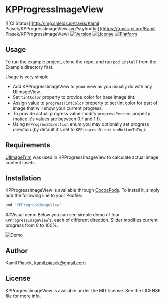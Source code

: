 # KPProgressImageView

[![CI Status](http://img.shields.io/travis/Kamil Piasek/KPProgressImageView.svg?style=flat)](https://travis-ci.org/Kamil Piasek/KPProgressImageView)
[![Version](https://img.shields.io/cocoapods/v/KPProgressImageView.svg?style=flat)](http://cocoapods.org/pods/KPProgressImageView)
[![License](https://img.shields.io/cocoapods/l/KPProgressImageView.svg?style=flat)](http://cocoapods.org/pods/KPProgressImageView)
[![Platform](https://img.shields.io/cocoapods/p/KPProgressImageView.svg?style=flat)](http://cocoapods.org/pods/KPProgressImageView)

## Usage

To run the example project, clone the repo, and run `pod install` from the Example directory first.

Usage is very simple.

* Add KPProgressImageView to your view as you usually do with any UIImageView. 
* Set `tintColor` property to provide color for base image tint. 
* Assign value to `progressTintColor` property to set tint color for part of image that will show your current progress. 
* To provide actual progress value modify `progressPercent` property (notice it's values are between 0.f and 1.f). 
* Using `KPProgressDirection` enum you may optionally set progress direction (by default it's set to `KPProgressDirectionBottomToTop`).

## Requirements

[UIImageTrim](https://github.com/pushpak/UIImageTrim) was used in KPProgressImageView to calculate actual image content insets.

## Installation

KPProgressImageView is available through [CocoaPods](http://cocoapods.org). To install
it, simply add the following line to your Podfile:

```ruby
pod "KPProgressImageView"
```

##Visual demo
Below you can see simple demo of four `KPProgressImageView`'s, each of different direction. Slider modifies current progress from 0 to 100%.

![Demo](http://s23.postimg.org/xax5raepn/Demo.gif)

## Author

Kamil Piasek, kamil.piasek@gmail.com

## License

KPProgressImageView is available under the MIT license. See the LICENSE file for more info.
